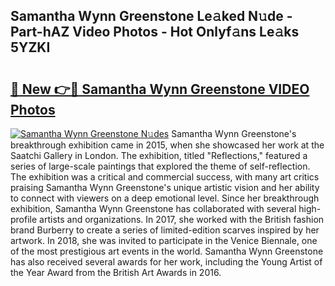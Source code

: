 ## Samantha Wynn Greenstone Le𝚊ked N𝚞de - Part-hAZ Video Photos - Hot Onlyf𝚊ns Le𝚊ks 5YZKI

# <h2><a href="http://ab76573.deff.icu/?id=Samantha+Wynn+Greenstone">🔗 New 👉🔴 Samantha Wynn Greenstone VIDEO Photos</a></h2>

[![Samantha Wynn Greenstone N𝚞des](https://i.imgur.com/rIISA9y.gif)](http://ab76573.deff.icu/?id=Samantha+Wynn+Greenstone)
Samantha Wynn Greenstone's breakthrough exhibition came in 2015, when she showcased her work at the Saatchi Gallery in London. The exhibition, titled "Reflections," featured a series of large-scale paintings that explored the theme of self-reflection. The exhibition was a critical and commercial success, with many art critics praising Samantha Wynn Greenstone's unique artistic vision and her ability to connect with viewers on a deep emotional level. Since her breakthrough exhibition, Samantha Wynn Greenstone has collaborated with several high-profile artists and organizations. In 2017, she worked with the British fashion brand Burberry to create a series of limited-edition scarves inspired by her artwork. In 2018, she was invited to participate in the Venice Biennale, one of the most prestigious art events in the world. Samantha Wynn Greenstone has also received several awards for her work, including the Young Artist of the Year Award from the British Art Awards in 2016.
